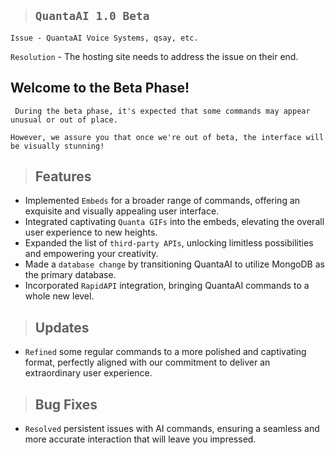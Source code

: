 


 >## ```QuantaAI 1.0 Beta```

``` 
Issue - QuantaAI Voice Systems, qsay, etc. 
```
``` Resolution ``` - The hosting site needs to address the issue on their end.

## Welcome to the Beta Phase!

``` During the beta phase, it's expected that some commands may appear unusual or out of place.```

```However, we assure you that once we're out of beta, the interface will be visually stunning! ```

> ## Features 

- Implemented ```Embeds``` for a broader range of commands, offering an exquisite and visually appealing user interface.
- Integrated captivating ```Quanta GIFs``` into the embeds, elevating the overall user experience to new heights.
- Expanded the list of ```third-party APIs```, unlocking limitless possibilities and empowering your creativity.
- Made a ```database change``` by transitioning QuantaAI to utilize MongoDB as the primary database.
- Incorporated ```RapidAPI``` integration, bringing QuantaAI commands to a whole new level.

> ## Updates

- ```Refined``` some regular commands to a more polished and captivating format, perfectly aligned with our commitment to deliver an extraordinary user experience.

> ## Bug Fixes

- ```Resolved``` persistent issues with AI commands, ensuring a seamless and more accurate interaction that will leave you impressed.